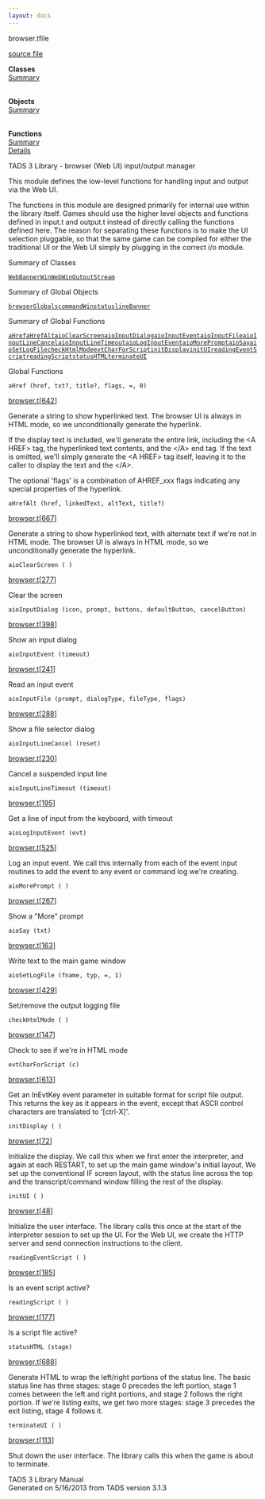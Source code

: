 ```yaml
---
layout: docs
---
```

<span class="title">browser.t</span><span class="type">file</span>

[source file](../source/browser.t.html)

**Classes**  
[Summary](#_ClassSummary_)  
 

**Objects**  
[Summary](#_ObjectSummary_)  
 

**Functions**  
[Summary](#_FunctionSummary_)  
[Details](#_Functions_)

<div class="fdesc">

TADS 3 Library - browser (Web UI) input/output manager

This module defines the low-level functions for handling input and
output via the Web UI.

The functions in this module are designed primarily for internal use
within the library itself. Games should use the higher level objects and
functions defined in input.t and output.t instead of directly calling
the functions defined here. The reason for separating these functions is
to make the UI selection pluggable, so that the same game can be
compiled for either the traditional UI or the Web UI simply by plugging
in the correct i/o module.

</div>

<span id="_ClassSummary_"></span>

<div class="mjhd">

<span class="hdln">Summary of Classes</span>  

</div>

[`WebBannerWin`](../object/WebBannerWin.html)[`WebWinOutputStream`](../object/WebWinOutputStream.html)
<span id="_ObjectSummary_"></span>

<div class="mjhd">

<span class="hdln">Summary of Global Objects</span>  

</div>

[`browserGlobals`](../object/browserGlobals.html)[`commandWin`](../object/commandWin.html)[`statuslineBanner`](../object/statuslineBanner.html)
<span id="FunctionSummary_"></span>

<div class="mjhd">

<span class="hdln">Summary of Global Functions</span>  

</div>

[`aHref`](#aHref)[`aHrefAlt`](#aHrefAlt)[`aioClearScreen`](#aioClearScreen)[`aioInputDialog`](#aioInputDialog)[`aioInputEvent`](#aioInputEvent)[`aioInputFile`](#aioInputFile)[`aioInputLineCancel`](#aioInputLineCancel)[`aioInputLineTimeout`](#aioInputLineTimeout)[`aioLogInputEvent`](#aioLogInputEvent)[`aioMorePrompt`](#aioMorePrompt)[`aioSay`](#aioSay)[`aioSetLogFile`](#aioSetLogFile)[`checkHtmlMode`](#checkHtmlMode)[`evtCharForScript`](#evtCharForScript)[`initDisplay`](#initDisplay)[`initUI`](#initUI)[`readingEventScript`](#readingEventScript)[`readingScript`](#readingScript)[`statusHTML`](#statusHTML)[`terminateUI`](#terminateUI)

<span id="_Functions_"></span>

<div class="mjhd">

<span class="hdln">Global Functions</span>  

</div>

<span id="aHref"></span>

`aHref (href, txt?, title?, flags, =, 0)`

[browser.t](../file/browser.t.html)\[[642](../source/browser.t.html#642)\]

<div class="desc">

Generate a string to show hyperlinked text. The browser UI is always in
HTML mode, so we unconditionally generate the hyperlink.

If the display text is included, we'll generate the entire link,
including the \<A HREF\> tag, the hyperlinked text contents, and the
\</A\> end tag. If the text is omitted, we'll simply generate the \<A
HREF\> tag itself, leaving it to the caller to display the text and the
\</A\>.

The optional 'flags' is a combination of AHREF_xxx flags indicating any
special properties of the hyperlink.

</div>

<span id="aHrefAlt"></span>

`aHrefAlt (href, linkedText, altText, title?)`

[browser.t](../file/browser.t.html)\[[667](../source/browser.t.html#667)\]

<div class="desc">

Generate a string to show hyperlinked text, with alternate text if we're
not in HTML mode. The browser UI is always in HTML mode, so we
unconditionally generate the hyperlink.

</div>

<span id="aioClearScreen"></span>

`aioClearScreen ( )`

[browser.t](../file/browser.t.html)\[[277](../source/browser.t.html#277)\]

<div class="desc">

Clear the screen

</div>

<span id="aioInputDialog"></span>

`aioInputDialog (icon, prompt, buttons, defaultButton, cancelButton)`

[browser.t](../file/browser.t.html)\[[398](../source/browser.t.html#398)\]

<div class="desc">

Show an input dialog

</div>

<span id="aioInputEvent"></span>

`aioInputEvent (timeout)`

[browser.t](../file/browser.t.html)\[[241](../source/browser.t.html#241)\]

<div class="desc">

Read an input event

</div>

<span id="aioInputFile"></span>

`aioInputFile (prompt, dialogType, fileType, flags)`

[browser.t](../file/browser.t.html)\[[288](../source/browser.t.html#288)\]

<div class="desc">

Show a file selector dialog

</div>

<span id="aioInputLineCancel"></span>

`aioInputLineCancel (reset)`

[browser.t](../file/browser.t.html)\[[230](../source/browser.t.html#230)\]

<div class="desc">

Cancel a suspended input line

</div>

<span id="aioInputLineTimeout"></span>

`aioInputLineTimeout (timeout)`

[browser.t](../file/browser.t.html)\[[195](../source/browser.t.html#195)\]

<div class="desc">

Get a line of input from the keyboard, with timeout

</div>

<span id="aioLogInputEvent"></span>

`aioLogInputEvent (evt)`

[browser.t](../file/browser.t.html)\[[525](../source/browser.t.html#525)\]

<div class="desc">

Log an input event. We call this internally from each of the event input
routines to add the event to any event or command log we're creating.

</div>

<span id="aioMorePrompt"></span>

`aioMorePrompt ( )`

[browser.t](../file/browser.t.html)\[[267](../source/browser.t.html#267)\]

<div class="desc">

Show a "More" prompt

</div>

<span id="aioSay"></span>

`aioSay (txt)`

[browser.t](../file/browser.t.html)\[[163](../source/browser.t.html#163)\]

<div class="desc">

Write text to the main game window

</div>

<span id="aioSetLogFile"></span>

`aioSetLogFile (fname, typ, =, 1)`

[browser.t](../file/browser.t.html)\[[429](../source/browser.t.html#429)\]

<div class="desc">

Set/remove the output logging file

</div>

<span id="checkHtmlMode"></span>

`checkHtmlMode ( )`

[browser.t](../file/browser.t.html)\[[147](../source/browser.t.html#147)\]

<div class="desc">

Check to see if we're in HTML mode

</div>

<span id="evtCharForScript"></span>

`evtCharForScript (c)`

[browser.t](../file/browser.t.html)\[[613](../source/browser.t.html#613)\]

<div class="desc">

Get an InEvtKey event parameter in suitable format for script file
output. This returns the key as it appears in the event, except that
ASCII control characters are translated to '\[ctrl-X\]'.

</div>

<span id="initDisplay"></span>

`initDisplay ( )`

[browser.t](../file/browser.t.html)\[[72](../source/browser.t.html#72)\]

<div class="desc">

Initialize the display. We call this when we first enter the
interpreter, and again at each RESTART, to set up the main game window's
initial layout. We set up the conventional IF screen layout, with the
status line across the top and the transcript/command window filling the
rest of the display.

</div>

<span id="initUI"></span>

`initUI ( )`

[browser.t](../file/browser.t.html)\[[48](../source/browser.t.html#48)\]

<div class="desc">

Initialize the user interface. The library calls this once at the start
of the interpreter session to set up the UI. For the Web UI, we create
the HTTP server and send connection instructions to the client.

</div>

<span id="readingEventScript"></span>

`readingEventScript ( )`

[browser.t](../file/browser.t.html)\[[185](../source/browser.t.html#185)\]

<div class="desc">

Is an event script active?

</div>

<span id="readingScript"></span>

`readingScript ( )`

[browser.t](../file/browser.t.html)\[[177](../source/browser.t.html#177)\]

<div class="desc">

Is a script file active?

</div>

<span id="statusHTML"></span>

`statusHTML (stage)`

[browser.t](../file/browser.t.html)\[[688](../source/browser.t.html#688)\]

<div class="desc">

Generate HTML to wrap the left/right portions of the status line. The
basic status line has three stages: stage 0 precedes the left portion,
stage 1 comes between the left and right portions, and stage 2 follows
the right portion. If we're listing exits, we get two more stages: stage
3 precedes the exit listing, stage 4 follows it.

</div>

<span id="terminateUI"></span>

`terminateUI ( )`

[browser.t](../file/browser.t.html)\[[113](../source/browser.t.html#113)\]

<div class="desc">

Shut down the user interface. The library calls this when the game is
about to terminate.

</div>

<div class="ftr">

TADS 3 Library Manual  
Generated on 5/16/2013 from TADS version 3.1.3

</div>
